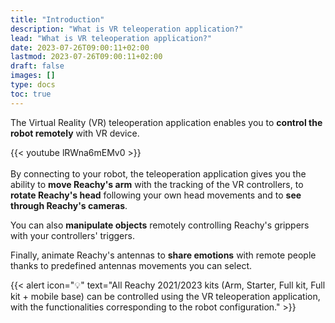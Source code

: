 ```yaml
---
title: "Introduction"
description: "What is VR teleoperation application?"
lead: "What is VR teleoperation application?"
date: 2023-07-26T09:00:11+02:00
lastmod: 2023-07-26T09:00:11+02:00
draft: false
images: []
type: docs
toc: true
---
```


The Virtual Reality (VR) teleoperation application enables you to **control the robot remotely** with VR device.  

{{< youtube lRWna6mEMv0 >}}  
</br>
By connecting to your robot, the teleoperation application gives you the ability to **move Reachy's arm** with the tracking of the VR controllers, to **rotate Reachy's head** following your own head movements and to **see through Reachy's cameras**.  

You can also **manipulate objects** remotely controlling Reachy's grippers with your controllers' triggers.  

Finally, animate Reachy's antennas to **share emotions** with remote people thanks to predefined antennas movements you can select.  

{{< alert icon="💡" text="All Reachy 2021/2023 kits (Arm, Starter, Full kit, Full kit + mobile base) can be controlled using the VR teleoperation application, with the functionalities corresponding to the robot configuration." >}}
